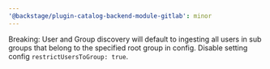 ```yaml
---
'@backstage/plugin-catalog-backend-module-gitlab': minor
---
```


Breaking: User and Group discovery will default to ingesting all users in sub groups that belong to the specified root group in config. Disable setting config `restrictUsersToGroup: true`.
